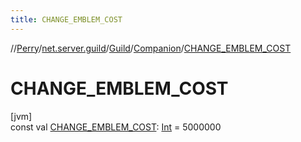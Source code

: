 ```yaml
---
title: CHANGE_EMBLEM_COST
---
```

//[Perry](../../../../index.html)/[net.server.guild](../../index.html)/[Guild](../index.html)/[Companion](index.html)/[CHANGE_EMBLEM_COST](-c-h-a-n-g-e_-e-m-b-l-e-m_-c-o-s-t.html)



# CHANGE_EMBLEM_COST



[jvm]\
const val [CHANGE_EMBLEM_COST](-c-h-a-n-g-e_-e-m-b-l-e-m_-c-o-s-t.html): [Int](https://kotlinlang.org/api/latest/jvm/stdlib/kotlin/-int/index.html) = 5000000




